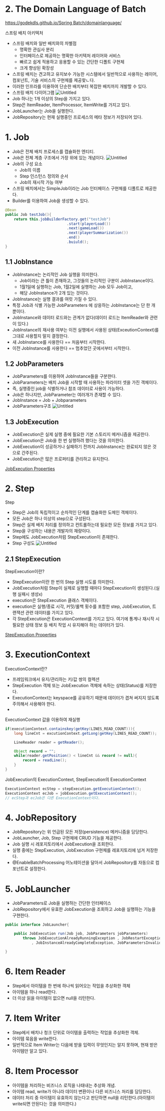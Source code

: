 # 2. The Domain Language of Batch

[https://godekdls.github.io/Spring Batch/domainlanguage/](https://godekdls.github.io/Spring%20Batch/domainlanguage/)

스프링 배치 아키텍처

- 스프링 배치와 일반 배치와의 차별점
  - 명확한 관심사 분리
  - 인터페이스로 제공하는 명확한 아키텍처 레이어와 서비스
  - 빠르고 쉽게 적용하고 응용할 수 있는 간단한 디폴트 구현체
  - 크게 향상된 확장성
- 스프링 배치는 견고하고 유지보수 가능한 시스템에서 일반적으로 사용하는 레이어, 컴포넌트, 기술 서비스의 구현체를 제공핮ㄴ다.
- 이러한 인프라를 이용하여 단순한 배치부터 복잡한 배치까지 개발할 수 있다.
- 스프링 배치 다이어그램
  ![Untitled](220103-The_Domain_Language_of_Batch/Untitled.png)
- Job 하나는 1개 이상의 Step을 가지고 있다.
- Step은 ItemReader, ItemProcessor, ItemWrite를 가지고 있다.
- JobLauncher는 Job을 실행한다.
- JobRepository는 현재 실행중인 프로세스의 메타 정보가 저장되어 있다.

# 1. Job

- Job은 전체 배치 프로세스를 캡슐화한 엔티티.
- Job은 전체 계층 구조에서 가장 위에 있는 개념이다.
  ![Untitled](220103-The_Domain_Language_of_Batch/Untitled%201.png)
- Job의 구성 요소
  - Job의 이름
  - Step 인스턴스 정의와 순서
  - Job의 재시작 가능 여부
- 스프링 배치에서는 SimpleJob이라는 Job 인터페이스 구현체를 디폴트로 제공한다.
- Builder를 이용하여 Job을 생성할 수 있다.

```java
@Bean
public Job testJob(){
	return this.jobBuilderFactory.get("testJob")
							.start(playerLoad())
							.next(gameLoad())
							.next(playerSummarization())
							.end()
							.buiuld();
}
```

## 1.1 JobInstance

- JobInstance는 논리적인 Job 실행을 의미한다.
  - Job이라는 큰 틀이 존재하고, 그것들의 논리적인 구분이 JobInstance이다.
  - 1월1일에 실행하는 Job, 1월2일에 실행하는 Job 모두 Job이고,
  - 해당 JobInstance가 2개 있는 것이다.
- JobInstance는 실행 결과를 여럿 가질 수 있다.
- 특정 Job과 식별 가능한 JobParameters 에 상응하는 JobInstance는 단 한 개 뿐이다.
- JobInstance와 데이터 로드와는 관계가 없다(데이터 로드는 ItemReader와 관련이 있다.)
- JobInstance의 재사용 여부는 이전 실행에서 사용된 상태(ExceutionContext)를 그대로 사용할지 말지 결정한다.
- 새 JobInstance를 사용한다 == 처음부터 시작한다.
- 이전 JobInstance를 사용한다 == 멈추었던 곳에서부터 시작한다.

## 1.2 JobParameters

- JobParameters를 이용하여 JobInstance들을 구분한다.
- JobParameters는 배치 Job을 시작할 때 사용하는 파라미터 셋을 가진 객체이다.
- 즉, 실행중인 job을 식별하거나 참조 데이터로 사용이 가능하다.
- Job은 하나지만, JobParameter는 여러개가 존재할 수 있다.
- JobInstance = Job + Jobparameters
- JobParameters구조
  ![Untitled](220103-The_Domain_Language_of_Batch/Untitled%202.png)

## 1.3 JobExecution

- JobExecution은 실제 실행 중에 필요한 기본 스토리지 메커니즘을 제공한다.
- JobExecution은 Job을 한 번 실행하려 했다는 것을 의미한다.
- JobExecution이 성공하거나 실패하기 전까지 JobInstance는 완료되지 않은 것으로 간주된다.
- JobExecution은 많은 프로퍼티를 관리하고 유지한다.

[JobExecution Properties](https://www.notion.so/068e36a5bef2461c9789999674841d26)

# 2. Step

Step

- Step은 Job의 독립적이고 순차적인 단계를 캡슐화한 도메인 객체이다.
- 모든 Job은 하나 이상의 step으로 구성된다.
- Step은 실제 배치 처리를 정의하고 컨트롤하는데 필요한 모든 정보를 가지고 있다.
- Step을 구성하는 내용은 개발자의 재량이다.
- Step에도 JobExecution처럼 StepExecution이 존재한다.
- Step 구성도
  ![Untitled](220103-The_Domain_Language_of_Batch/Untitled%203.png)

## 2.1 StepExecution

StepExecution이란?

- StepExecution이란 한 번의 Step 실행 시도를 의미한다.
- JobExecution처럼 Step이 실제로 실행할 때마다 StepExecution이 생성된다.(실행 실패시 생성x)
- execution은 StepExecution 클래스 객체이다.
- execution은 실행/종료 시각, 커밋/롤백 횟수를 포함한 step, JobExecution, 트랜잭션 관련 데이터를 가지고 있다.
- 각 StepExecution은 ExecutionContext를 가지고 있다. 여기에 통계나 재시작 시 필요한 상태 정보 등 배치 작업 시 유지해야 하는 데이터가 있다.

[StepExecution Properties](https://www.notion.so/579c8c554afa4763801db6cf7faf04e4)

# 3. ExecutionContext

ExecutionContext란?

- 프레임워크에서 유지/관리하는 키/값 쌍의 컬렉션
- StepExecution 객체 또는 JobExecution 객체에 속하는 상태(Status)를 저장한다.
- ExecutionContext는 keyspace를 공유하기 때문에 데이터가 겹쳐 써지지 않도록 주의해서 사용해야 한다.
-

ExecutionContext 값을 이용하여 재실행

```java
if(executionContext.containskey(getKey(LINES_READ_COUNT))){
	long lineCnt = excutionContext.getLong(getKey(LINES_READ_COUNT));

	LineReader reader = getReader();

	Object record = "";
	while(reader.getPosition() < lineCnt && record != null){
		record = readLine();
	}
}
```

JobExecution의 ExecutionContext, StepExecution의 ExecutionContext

```java
ExecutionContext ecStep = stepExecution.getExecutionContext();
ExecutionContext ecJob = jobExecution.getExecutionContext();
// ecStep과 ecJob은 다른 ExecutionContext이다.
```

# 4. JobRepository

- JobRepository는 위 언급된 모든 저장(persistence) 메커니즘을 담당한다.
- JobLauncher, Job, Step 구현체에 CRUD 기능을 제공한다.
- Job 실행 시 레포지토리에서 JobExecution을 조회한다.
- 실행 중에는 StepExecution, JobExecution 구현체를 레포지토리에 넘겨 저장한다.
- @EnableBatchProcessing 어노테이션을 달아서 JobRepository를 자동으로 컴포넌트로 설정한다.

# 5. JobLauncher

- JobParameters로 Job을 실행하는 간단한 인터페이스
- JobRepository에서 유효한 JobExecution을 조회하고 Job을 실행하는 기능을 구현한다.

```java
public interface JobLauncher{

	public JobExecution run(Job job, JobParameters jobParameters)
		throws JobExecutionAlreadyRunningException , JobRestartException
			, JobInstanceAlreadyCompleteException, JobParametersInvalidException;

}
```

# 6. Item Reader

- Step에서 아이템을 한 번에 하나씩 읽어오는 작업을 추상화한 객체
- 아이템을 하나 read한다.
- 더 이상 읽을 아이템이 없으면 null을 리턴한다.

# 7. Item Writer

- Step에서 배치나 청크 단위로 아이템을 출력하는 작업을 추상화한 객체.
- 아이템 묶음을 write한다.
- 일반적으로 Item Writer는 다음에 받을 입력이 무엇인지는 알지 못하며, 현재 받은 아이템만 알고 있다.

# 8. Item Processor

- 아이템을 처리하는 비즈니스 로직을 나태내는 추상화 개념.
- 아이템 read, write가 아니라 데이터 변환이나 다른 비즈니스 처리를 담당한다.
- 데이터 처리 중 아이템이 유효하지 않는다고 판단하면 null을 리턴한다.(아이템이 write되면 안된다는 것을 의미한다.)
